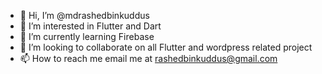 - 👋 Hi, I’m @mdrashedbinkuddus
- 👀 I’m interested in Flutter and Dart
- 🌱 I’m currently learning Firebase
- 💞️ I’m looking to collaborate on all Flutter and wordpress related project
- 📫 How to reach me email me at rashedbinkuddus@gmail.com

<!---
mdrashedbinkuddus/mdrashedbinkuddus is a ✨ special ✨ repository because its `README.md` (this file) appears on your GitHub profile.
You can click the Preview link to take a look at your changes.
--->
